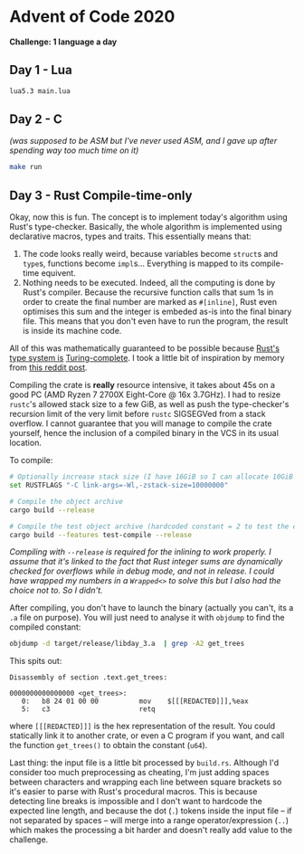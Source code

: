 # Advent of Code 2020

**Challenge: 1 language a day**

## Day 1 - Lua

```bash
lua5.3 main.lua
```

## Day 2 - C
_(was supposed to be ASM but I've never used ASM, and I gave up after spending way too much time on it)_

```bash
make run
```

## Day 3 - Rust Compile-time-only

Okay, now this is fun. The concept is to implement today's algorithm using Rust's type-checker. Basically, the whole algorithm is implemented using declarative macros, types and traits. This essentially means that:

  1. The code looks really weird, because variables become `struct`s and `type`s, functions become `impl`s... Everything is mapped to its compile-time equivent.
  2. Nothing needs to be executed. Indeed, all the computing is done by Rust's compiler. Because the recursive function calls that sum 1s in order to create the final number are marked as `#[inline]`, Rust even optimises this sum and the integer is embeded as-is into the final binary file. This means that you don't even have to run the program, the result is inside its machine code.

All of this was mathematically guaranteed to be possible because [Rust's type system is](https://sdleffler.github.io/RustTypeSystemTuringComplete/) [Turing-complete](https://en.wikipedia.org/wiki/Turing_completeness). I took a little bit of inspiration by memory from [this reddit post](https://www.reddit.com/r/rust/comments/j9nnpv/proving_that_1_1_2_in_rust/).

Compiling the crate is **really** resource intensive, it takes about 45s on a good PC (AMD Ryzen 7 2700X Eight-Core @ 16x 3.7GHz). I had to resize `rustc`'s allowed stack size to a few GiB, as well as push the type-checker's recursion limit of the very limit before `rustc` SIGSEGVed from a stack overflow. I cannot guarantee that you will manage to compile the crate yourself, hence the inclusion of a compiled binary in the VCS in its usual location.

To compile:
```bash
# Optionally increase stack size (I have 16GiB so I can allocate 10GiB without problems)
set RUSTFLAGS "-C link-args=-Wl,-zstack-size=10000000"

# Compile the object archive
cargo build --release

# Compile the test object archive (hardcoded constant = 2 to test the compilation)
cargo build --features test-compile --release
```

_Compiling with `--release` is required for the inlining to work properly. I assume that it's linked to the fact that Rust integer sums are dynamically checked for overflows while in debug mode, and not in release. I could have wrapped my numbers in a `Wrapped<>` to solve this but I also had the choice not to. So I didn't._

After compiling, you don't have to launch the binary (actually you can't, its a `.a` file on purpose). You will just need to analyse it with `objdump` to find the compiled constant:

```bash
objdump -d target/release/libday_3.a  | grep -A2 get_trees
```

This spits out:

```
Disassembly of section .text.get_trees:

0000000000000000 <get_trees>:
   0:   b8 24 01 00 00          mov    $[[[REDACTED]]],%eax
   5:   c3                      retq
```

where `[[[REDACTED]]]` is the hex representation of the result. You could statically link it to another crate, or even a C program if you want, and call the function `get_trees()` to obtain the constant (`u64`).

Last thing: the input file is a little bit processed by `build.rs`. Although I'd consider too much preprocessing as cheating, I'm just adding spaces between characters and wrapping each line between square brackets so it's easier to parse with Rust's procedural macros. This is because detecting line breaks is impossible and I don't want to hardcode the expected line length, and because the dot (`.`) tokens inside the input file – if not separated by spaces – will merge into a range operator/expression (`..`) which makes the processing a bit harder and doesn't really add value to the challenge.
